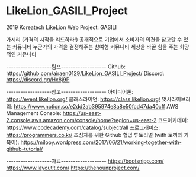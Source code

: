 # LikeLion_GASILI_Project
2019 Koreatech LikeLion Web Project: GASILI

가시리 (가격의 시작을 리드하라!)
공개적으로 기업에서 소비자의 의견을 참고할 수 있는 커뮤니티
누군가의 가격을 결정해주는 참여형 커뮤니티
세상을 바꿀 힘을 주는 희망적인 커뮤니티

-------------------팀프-------------------
Github: https://github.com/airaen0129/LikeLion_GASILI_Project/
Discord: https://discord.gg/Hx8j9P

-------------------참고-------------------
아이디어톤: https://event.likelion.org/
클래스라이언: https://class.likelion.org/
멋사라이브러리: https://www.notion.so/e2dd2ab395974e8a8e50fcd47da40cff
AWS Management Console: https://us-east-2.console.aws.amazon.com/console/home?region=us-east-2
코드아카데미: https://www.codecademy.com/catalog/subject/all
프로그래머스: https://programmers.co.kr/
초심자를 위한 Github 협업 튜토리얼 (with 토끼와 거북이): https://milooy.wordpress.com/2017/06/21/working-together-with-github-tutorial/

-------------------자료-------------------
https://bootsnipp.com/
https://www.layoutit.com/
https://thenounproject.com/
